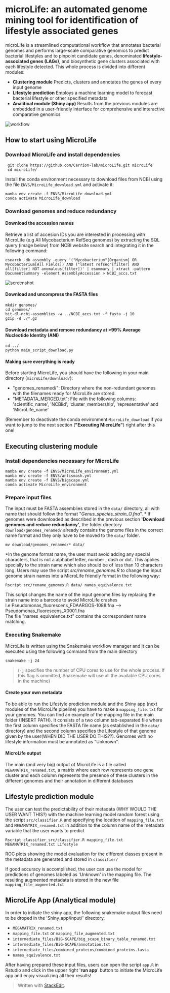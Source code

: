 # microLife: an automated genome mining tool for identification of lifestyle associated genes

microLife is a streamlined computational workflow that annotates bacterial genomes and performs large-scale comparative genomics to predict bacterial lifestyles and to pinpoint candidate genes, denominated  **lifestyle-associated genes (LAGs)**, and biosynthetic gene clusters associated with each lifestyle detected. This whole process is divided into different modules:

- **Clustering module**
	Predicts, clusters and annotates the genes of every input genome
- **Lifestyle prediction**
	Employs a machine learning model to forecast bacterial lifestyle or other specified metadata
- **Analitical module (Shiny app)**
	Results from the previous modules are embedded in a user-friendly interface for comprehensive and interactive comparative genomics


![workflow](https://user-images.githubusercontent.com/69348873/231155358-7fbebb3c-f6f6-406a-989b-9d273b83aa1e.png)

## How to start using MicroLife
### Download MicroLife and install dependencies

```
 git clone https://github.com/Carrion-lab/microLife.git microLife
 cd microLife/
```
Install the conda environment necessary to download files from NCBI using the file `ENVS/MicroLife_download.yml` and activate it:

```
mamba env create -f ENVS/MicroLife_download.yml
conda activate MicroLife_download
```

### Download genomes and reduce redundancy



#### Download the accession names 
Retrieve a list of accesion IDs you are interested in processing with MicroLife (e.g All Mycobacterium RefSeq genomes) by extracting the SQL query (image below) from NCBI website search and integrating it in the following command:

```
esearch -db assembly -query '("Mycobacterium"[Organism] OR Mycobacterium[All Fields]) AND ("latest refseq"[filter] AND all[filter] NOT anomalous[filter])' | esummary | xtract -pattern         DocumentSummary -element AssemblyAccession > NCBI_accs.txt
```

![screenshot](https://user-images.githubusercontent.com/69348873/231155408-8ccbc10e-ce6f-4e24-bf2a-81c6e8f10aad.png)


#### Download and uncompress the FASTA files

```
mkdir genomes/
cd genomes/
bit-dl-ncbi-assemblies -w ../NCBI_accs.txt -f fasta -j 10
gzip -d ./*.gz
```

#### Download metadata and remove redundancy at >99% Average Nucleotide Identity (ANI)

```
cd ../
python main_script_download.py
```

#### Making sure everything is ready
Before starting MicroLife, you should have the following in your main directory (`microLife/download/`):
-   "genomes_renamed/": Directory where the non-redundant genomes with the filenames ready for MicroLife are stored.
-   "METADATA_MERGED.txt": File with the following columns: 'scientific_name', 'NCBIid', 'cluster_membership', 'representative' and 'MicroLife_name'

(Remember to deactivate the conda environment `MicroLife_download` if you want to jump to the next section (**"Executing MicroLife"**) right after this one!

## Executing clustering module
### Install dependencies necessary for MicroLife

```
mamba env create -f ENVS/MicroLife_environment.yml
mamba env create -f ENVS/antismash.yml
mamba env create -f ENVS/bigscape.yml
conda activate MicroLife_environment
```

### Prepare input files
The input must be FASTA assemblies stored in the `data/` directory, all with name that should follow the format "*Genus_species_strain_O.fna*". *
If genomes were downloaded as described in the previous section **'Download genomes and reduce redundancy'**, the folder directory `download/genomes_renamed/` already contains the genome files in the correct name format and they only have to be moved to the `data/` folder.
```
mv download/genomes_renamed/* data/
```

*In the genome format name, the user must avoid adding any special characters, that is not a alphabet letter, number , dash or dot. This applies specially to the strain name which also should be of less than 10 characters long. Users may use the script *src/rename_genomes.R* to change the input genome strain names into a MicroLife friendly format in the following way:

```
Rscript src/rename_genomes.R data/ names_equivalence.txt
```
This script changes the name of the input genome files by replacing the strain name into a barcode to avoid MicroLife crashes \
I.e Pseudomonas_fluorescens_FDAARGOS-1088.fna --> Pseudomonas_fluorescens_X0001.fna \
The file "names_equivalence.txt" contains the correspondent name matching.

### Executing Snakemake
MicroLife is written using the Snakemake workflow manager and it can be executed using the following command from the main directory

```
snakemake -j 24
```

> (`-j` specifies the number of CPU cores to use for the whole process. If this flag is ommitted, Snakemake will use all the available CPU cores in the machine)

#### Create your own metadata

To be able to run the Lifestyle prediction module and the Shiny app (next modules of the MicroLife pipeline) you have to make a `mapping_file.txt` for your genomes. You can find an example of the mapping file in the main folder {INSERT PATH}. It consists of a two column tab-separated file where the first column specifies the FASTA file name (as established in the `data/` directory) and the second column specifies the Lifestyle of that genome given by the user(WHEN DID THE USER DO THIS??). Genomes with no lifestyle information must be annotated as "Unknown".

#### MicroLife output

The main (and very big) output of MicroLife is a file called `MEGAMATRIX_renamed.txt`, a matrix where each row represents one gene cluster and each column represents the presence of these clusters in the different genomes and their annotation in different databases


## Lifestyle prediction module
The user can test the predictability of their metadata (WHY WOULD THE USER WANT THIS?) with the machine learning model random forest using the script `src/classifier.R` and specifying the location of `mapping_file.txt` and `MEGAMATRIX_renamed.txt` in addition to the column name of the metadata variable that the user wants to predict

```
Rscript classifier_src/classifier.R mapping_file.txt MEGAMATRIX_renamed.txt Lifestyle
```
ROC plots showing the model evaluation for the different classes present in the metadata are generated and stored in `classifier/`

If good accuracy is accomplished, the user can use the model for predictions of genomes labeled as 'Unknown' in the mapping file. The resulting augmented metadata is stored in the new file `mapping_file_augmented.txt`


## MicroLife App (Analytical module)

In order to initiate the shiny app, the following snakemake output files need to be droped in the 'Shiny_app/input/' directory.


-   `MEGAMATRIX_renamed.txt`
-   `mapping_file.txt` or `mapping_file_augmented.txt`
-   `intermediate_files/BiG-SCAPE/big_scape_binary_table_renamed.txt`
-   `intermediate_files/BiG-SCAPE/annotation.txt`
-   `intermediate_files/combined_proteins/combined_proteins.fasta`
-   `names_equivalence.txt`

After having prepared these input files, users can open the script `app.R` in Rstudio and click in the upper right '**run app**' button to initiate the MicroLife app and enjoy visualizing all their results!

> Written with [StackEdit](https://stackedit.io/).
